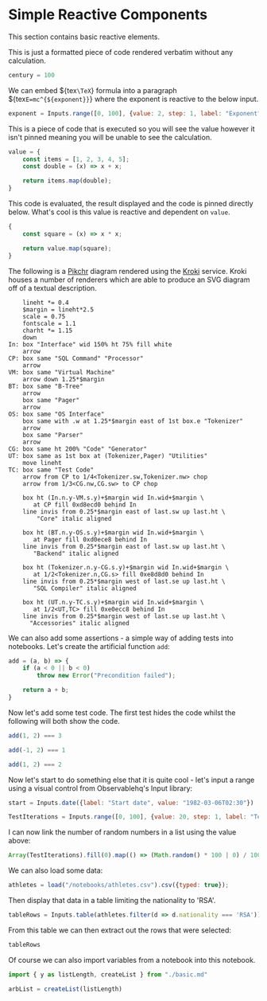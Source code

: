 # Simple Reactive Components

This section contains basic reactive elements.

This is just a formatted piece of code rendered verbatim without any calculation.

``` js
century = 100
```

We can embed ${tex`\TeX`} formula into a paragraph ${tex`E=mc^{${exponent}}`} where the exponent is reactive to the below input. 

``` js x view
exponent = Inputs.range([0, 100], {value: 2, step: 1, label: "Exponent"})
```

This is a piece of code that is executed so you will see the value however it isn't pinned meaning you will be unable to see the calculation.

``` js x
value = {
    const items = [1, 2, 3, 4, 5];
    const double = (x) => x + x;

    return items.map(double);
}
```

This code is evaluated, the result displayed and the code is pinned directly below.  What's cool is this value is reactive and dependent on `value`.

``` js x | pin
{
    const square = (x) => x * x;

    return value.map(square);
}
```

The following is a [Pikchr](https://pikchr.org/home/doc/trunk/homepage.md) diagram rendered using the [Kroki](https://kroki.io) service.  Kroki houses a number of renderers which are able to produce an SVG diagram off of a textual description.

``` kroki x pikchr
    lineht *= 0.4
    $margin = lineht*2.5
    scale = 0.75
    fontscale = 1.1
    charht *= 1.15
    down
In: box "Interface" wid 150% ht 75% fill white
    arrow
CP: box same "SQL Command" "Processor"
    arrow
VM: box same "Virtual Machine"
    arrow down 1.25*$margin
BT: box same "B-Tree"
    arrow
    box same "Pager"
    arrow
OS: box same "OS Interface"
    box same with .w at 1.25*$margin east of 1st box.e "Tokenizer"
    arrow
    box same "Parser"
    arrow
CG: box same ht 200% "Code" "Generator"
UT: box same as 1st box at (Tokenizer,Pager) "Utilities"
    move lineht
TC: box same "Test Code"
    arrow from CP to 1/4<Tokenizer.sw,Tokenizer.nw> chop
    arrow from 1/3<CG.nw,CG.sw> to CP chop

    box ht (In.n.y-VM.s.y)+$margin wid In.wid+$margin \
       at CP fill 0xd8ecd0 behind In
    line invis from 0.25*$margin east of last.sw up last.ht \
        "Core" italic aligned

    box ht (BT.n.y-OS.s.y)+$margin wid In.wid+$margin \
       at Pager fill 0xd0ece8 behind In
    line invis from 0.25*$margin east of last.sw up last.ht \
       "Backend" italic aligned

    box ht (Tokenizer.n.y-CG.s.y)+$margin wid In.wid+$margin \
       at 1/2<Tokenizer.n,CG.s> fill 0xe8d8d0 behind In
    line invis from 0.25*$margin west of last.se up last.ht \
       "SQL Compiler" italic aligned

    box ht (UT.n.y-TC.s.y)+$margin wid In.wid+$margin \
       at 1/2<UT,TC> fill 0xe0ecc8 behind In
    line invis from 0.25*$margin west of last.se up last.ht \
      "Accessories" italic aligned
```

We can also add some assertions - a simple way of adding tests into notebooks.  Let's create the artificial function `add`:

``` js x | pin
add = (a, b) => {
    if (a < 0 || b < 0)
        throw new Error("Precondition failed");

    return a + b;
}
```

Now let's add some test code.  The first test hides the code whilst the following will both show the code.

``` js x assert Given positive values then we get the sum of both values back
add(1, 2) === 3
```

``` js x assert Given a negative argument then all hell breaks loose
add(-1, 2) === 1
```

``` js x assert Given a silly mistake this test will fail
add(1, 2) === 2
```

Now let's start to do something else that it is quite cool - let's input a range using a visual control from Observablehq's Input library:

``` js x view
start = Inputs.date({label: "Start date", value: "1982-03-06T02:30"})
```

``` js x view
TestIterations = Inputs.range([0, 100], {value: 20, step: 1, label: "Test Iterations"})
```

I can now link the number of random numbers in a list using the value above:

``` js x
Array(TestIterations).fill(0).map(() => (Math.random() * 100 | 0) / 100)
```

We can also load some data:

``` js x | pin
athletes = load("/notebooks/athletes.csv").csv({typed: true});
```

Then display that data in a table limiting the nationality to 'RSA'.

``` js x view | pin
tableRows = Inputs.table(athletes.filter(d => d.nationality === 'RSA'))
```

From this table we can then extract out the rows that were selected:

``` js x
tableRows
```

Of course we can also import variables from a notebook into this notebook.

``` js x
import { y as listLength, createList } from "./basic.md"
```

``` js x | pin
arbList = createList(listLength)
```
